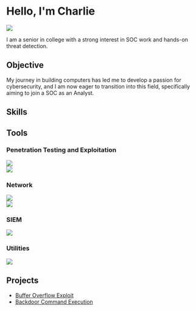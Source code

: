 
# Hello, I'm Charlie
<a href="https://linkedin.com/in/chaztric"><img src="https://img.shields.io/badge/-LinkedIn-0072b1?&style=for-the-badge&logo=linkedin&logoColor=white" /></a>


I am a senior in college with a strong interest in SOC work and hands-on threat detection.

## Objective

My journey in building computers has led me to develop a passion for cybersecurity, and I am now eager to transition into this field, specifically aiming to join a SOC as an Analyst.

## Skills

## Tools

### Penetration Testing and Exploitation
<div>
    <img src="https://img.shields.io/badge/-Metasploit-%23FF0000?style=for-the-badge&logo=metasploit&logoColor=white" />
<div>
    <img src="https://img.shields.io/badge/-Nmap-%23FF0000?style=for-the-badge&logo=nmap&logoColor=white" />
<div>

### Network
<div>
    <img src="https://img.shields.io/badge/-Wireshark-1679A7?&style=for-the-badge&logo=Wireshark&logoColor=white" />
</div>
    <img src="https://img.shields.io/badge/-Tcpdump-1679A7?&style=for-the-badge&logo=Tcpdump&logoColor=white" />
</div>

### SIEM
<div>
    <img src="https://img.shields.io/badge/-Splunk-000000?&style=for-the-badge&logo=Splunk&logoColor=white" />
</div>

### Utilities
<div>
    <img src="https://img.shields.io/badge/-John%20the%20Ripper-%236f42c1?style=for-the-badge" />

## Projects
- <a href="https://github.com/Chaztric/Buffer-Overflow-Exploit">Buffer Overflow Exploit</a>
- <a href="https://github.com/Chaztric/Backdoor-Command-Execution">Backdoor Command Execution</a>
